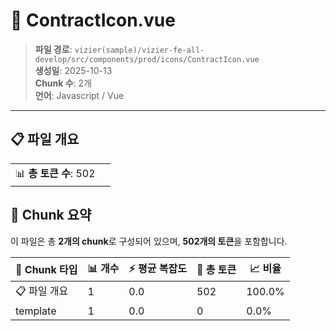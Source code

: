 # 📄 ContractIcon.vue

> **파일 경로**: `vizier(sample)/vizier-fe-all-develop/src/components/prod/icons/ContractIcon.vue`  
> **생성일**: 2025-10-13  
> **Chunk 수**: 2개  
> **언어**: Javascript / Vue
---


## 📋 파일 개요

| | |
|--|--|
| 📊 **총 토큰 수**: 502 |  |






## 🧩 Chunk 요약

이 파일은 총 **2개의 chunk**로 구성되어 있으며, **502개의 토큰**을 포함합니다.

| 🧩 Chunk 타입 | 📊 개수 | ⚡ 평균 복잡도 | 📝 총 토큰 | 📈 비율 |
|---------------|--------|-------------|----------|--------|
| 📋 파일 개요 | 1 | 0.0 | 502 | 100.0% |
| template | 1 | 0.0 | 0 | 0.0% |

